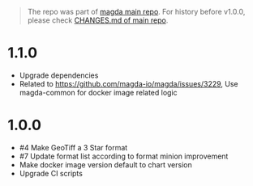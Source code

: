 > The repo was part of [magda main repo](https://github.com/magda-io/magda). For history before v1.0.0, please check [CHANGES.md of main repo](https://github.com/magda-io/magda/blob/master/CHANGES.md).

# 1.1.0

-   Upgrade dependencies
-   Related to https://github.com/magda-io/magda/issues/3229, Use magda-common for docker image related logic

# 1.0.0

-   #4 Make GeoTiff a 3 Star format
-   #7 Update format list according to format minion improvement
-   Make docker image version default to chart version
-   Upgrade CI scripts
